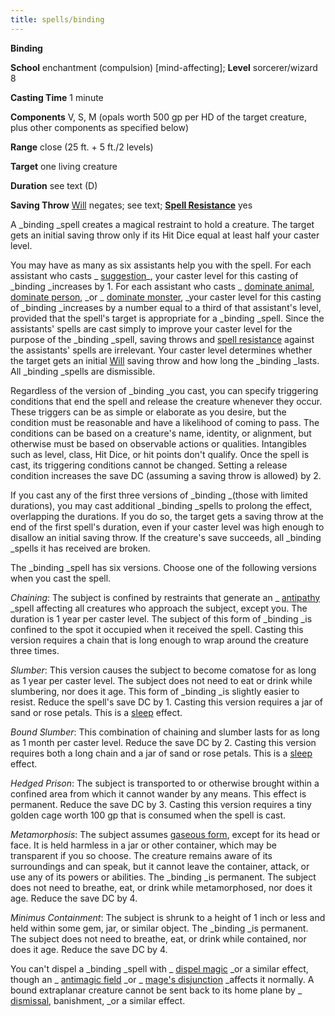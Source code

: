 ```yaml
---
title: spells/binding
---
```

 **Binding**

**School** enchantment (compulsion) [mind-affecting]; **Level** sorcerer/wizard 8

**Casting Time** 1 minute

**Components** V, S, M (opals worth 500 gp per HD of the target creature, plus other components as specified below)

**Range** close (25 ft. + 5 ft./2 levels)

**Target** one living creature

**Duration** see text (D)

**Saving Throw** [Will](../combat#_will) negates; see text; **[Spell Resistance](../glossary#_spell-resistance)** yes

A _binding _spell creates a magical restraint to hold a creature. The target gets an initial saving throw only if its Hit Dice equal at least half your caster level.

You may have as many as six assistants help you with the spell. For each assistant who casts _ [suggestion](suggestion#_suggestion)_, your caster level for this casting of _binding _increases by 1. For each assistant who casts _ [dominate animal](dominateAnimal#_dominate-animal), [dominate person](dominatePerson#_dominate-person), _or _ [dominate monster](dominateMonster#_dominate-monster), _your caster level for this casting of _binding _increases by a number equal to a third of that assistant's level, provided that the spell's target is appropriate for a _binding _spell. Since the assistants' spells are cast simply to improve your caster level for the purpose of the _binding _spell, saving throws and [spell resistance](../glossary#_spell-resistance) against the assistants' spells are irrelevant. Your caster level determines whether the target gets an initial [Will](../combat#_will) saving throw and how long the _binding _lasts. All _binding _spells are dismissible.

Regardless of the version of _binding _you cast, you can specify triggering conditions that end the spell and release the creature whenever they occur. These triggers can be as simple or elaborate as you desire, but the condition must be reasonable and have a likelihood of coming to pass. The conditions can be based on a creature's name, identity, or alignment, but otherwise must be based on observable actions or qualities. Intangibles such as level, class, Hit Dice, or hit points don't qualify. Once the spell is cast, its triggering conditions cannot be changed. Setting a release condition increases the save DC (assuming a saving throw is allowed) by 2.

If you cast any of the first three versions of _binding _(those with limited durations), you may cast additional _binding _spells to prolong the effect, overlapping the durations. If you do so, the target gets a saving throw at the end of the first spell's duration, even if your caster level was high enough to disallow an initial saving throw. If the creature's save succeeds, all _binding _spells it has received are broken.

The _binding _spell has six versions. Choose one of the following versions when you cast the spell.

_Chaining_: The subject is confined by restraints that generate an _ [antipathy](antipathy#_antipathy) _spell affecting all creatures who approach the subject, except you. The duration is 1 year per caster level. The subject of this form of _binding _is confined to the spot it occupied when it received the spell. Casting this version requires a chain that is long enough to wrap around the creature three times.

_Slumber_: This version causes the subject to become comatose for as long as 1 year per caster level. The subject does not need to eat or drink while slumbering, nor does it age. This form of _binding _is slightly easier to resist. Reduce the spell's save DC by 1. Casting this version requires a jar of sand or rose petals. This is a [sleep](sleep#_sleep) effect.

_Bound Slumber_: This combination of chaining and slumber lasts for as long as 1 month per caster level. Reduce the save DC by 2. Casting this version requires both a long chain and a jar of sand or rose petals. This is a [sleep](sleep#_sleep) effect.

_Hedged Prison_: The subject is transported to or otherwise brought within a confined area from which it cannot wander by any means. This effect is permanent. Reduce the save DC by 3. Casting this version requires a tiny golden cage worth 100 gp that is consumed when the spell is cast.

_Metamorphosis_: The subject assumes [gaseous form](gaseousForm#_gaseous-form), except for its head or face. It is held harmless in a jar or other container, which may be transparent if you so choose. The creature remains aware of its surroundings and can speak, but it cannot leave the container, attack, or use any of its powers or abilities. The _binding _is permanent. The subject does not need to breathe, eat, or drink while metamorphosed, nor does it age. Reduce the save DC by 4.

_Minimus Containment_: The subject is shrunk to a height of 1 inch or less and held within some gem, jar, or similar object. The _binding _is permanent. The subject does not need to breathe, eat, or drink while contained, nor does it age. Reduce the save DC by 4.

You can't dispel a _binding _spell with _ [dispel magic](dispelMagic#_dispel-magic) _or a similar effect, though an _ [antimagic field](antimagicField#_antimagic-field) _or _ [mage's disjunction](mageSDisjunction#_mage-s-disjunction) _affects it normally. A bound extraplanar creature cannot be sent back to its home plane by _ [dismissal](dismissal#_dismissal), banishment, _or a similar effect.

